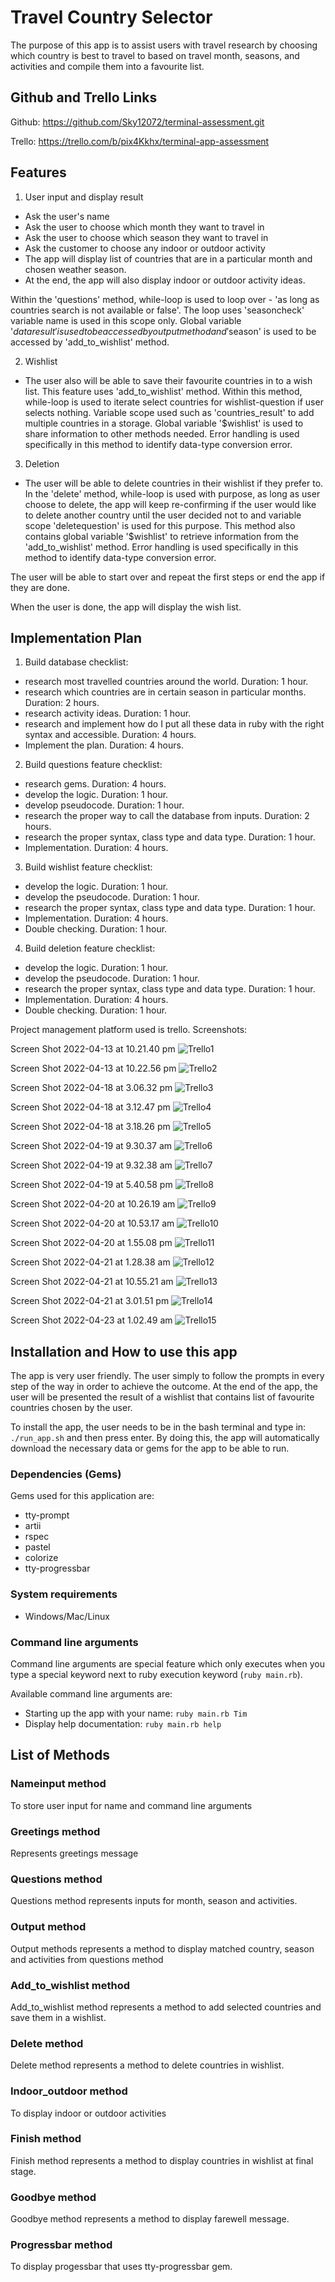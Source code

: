 # Travel Country Selector
The purpose of this app is to assist users with travel research by choosing which country is best to travel to based on travel month, seasons, and activities and compile them into a favourite list. 

## Github and Trello Links

Github:
https://github.com/Sky12072/terminal-assessment.git

Trello:
https://trello.com/b/pix4Kkhx/terminal-app-assessment

## Features

1. User input and display result
- Ask the user's name
- Ask the user to choose which month they want to travel in
- Ask the user to choose which season they want to travel in
- Ask the customer to choose any indoor or outdoor activity
- The app will display list of countries that are in a particular month and chosen weather season.
- At the end, the app will also display indoor or outdoor activity ideas.

Within the 'questions' method, while-loop is used to loop over - 'as long as countries search is not available or false'. The loop uses 'seasoncheck' variable name is used in this scope only. Global variable '$dataresult' is used to be accessed by output method and  '$season' is used to be accessed by 'add_to_wishlist' method. 

2. Wishlist
- The user also will be able to save their favourite countries in to a wish list.
This feature uses 'add_to_wishlist' method. Within this method, while-loop is used to iterate select countries for wishlist-question if user selects nothing. Variable scope used such as 'countries_result' to add multiple countries in a storage. Global variable '$wishlist' is used to share information to other methods needed. Error handling is used specifically in this method to identify data-type conversion error. 

3. Deletion
- The user will be able to delete countries in their wishlist if they prefer to. In the 'delete' method, while-loop is used with purpose, as long as user choose to delete, the app will keep re-confirming if the user would like to delete another country until the user decided not to and variable scope 'deletequestion' is used for this purpose. This method also contains global variable '$wishlist' to retrieve information from the 'add_to_wishlist' method. Error handling is used specifically in this method to identify data-type conversion error. 

The user will be able to start over and repeat the first steps or end the app if they are done.

When the user is done, the app will display the wish list.

## Implementation Plan

1. Build database
checklist:
- research most travelled countries around the world. Duration: 1 hour.
- research which countries are in certain season in particular months. Duration: 2 hours.
- research activity ideas. Duration: 1 hour.
- research and implement how do I put all these data in ruby with the right syntax and accessible. Duration: 4 hours.
- Implement the plan. Duration: 4 hours.

2. Build questions feature
checklist:
- research gems. Duration: 4 hours.
- develop the logic. Duration: 1 hour.
- develop pseudocode. Duration: 1 hour.
- research the proper way to call the database from inputs. Duration: 2 hours.
- research the proper syntax, class type and data type. Duration: 1 hour.
- Implementation. Duration: 4 hours.

3. Build wishlist feature
checklist:
- develop the logic. Duration: 1 hour.
- develop the pseudocode. Duration: 1 hour.
- research the proper syntax, class type and data type. Duration: 1 hour.
- Implementation. Duration: 4 hours.
- Double checking. Duration: 1 hour.

4. Build deletion feature
checklist:
- develop the logic. Duration: 1 hour.
- develop the pseudocode. Duration: 1 hour.
- research the proper syntax, class type and data type. Duration: 1 hour.
- Implementation. Duration: 4 hours.
- Double checking. Duration: 1 hour.

Project management platform used is trello. 
Screenshots:

Screen Shot 2022-04-13 at 10.21.40 pm
![Trello1](trello/Screenshot1.png)

Screen Shot 2022-04-13 at 10.22.56 pm
![Trello2](trello/Screenshot2.png)

Screen Shot 2022-04-18 at 3.06.32 pm
![Trello3](trello/Screenshot3.png)

Screen Shot 2022-04-18 at 3.12.47 pm
![Trello4](trello/Screenshot4.png)

Screen Shot 2022-04-18 at 3.18.26 pm
![Trello5](trello/Screenshot5.png)

Screen Shot 2022-04-19 at 9.30.37 am
![Trello6](trello/Screenshot6.png)

Screen Shot 2022-04-19 at 9.32.38 am
![Trello7](trello/Screenshot7.png)

Screen Shot 2022-04-19 at 5.40.58 pm
![Trello8](trello/Screenshot8.png)

Screen Shot 2022-04-20 at 10.26.19 am
![Trello9](trello/Screenshot9.png)

Screen Shot 2022-04-20 at 10.53.17 am
![Trello10](trello/Screenshot10.png)

Screen Shot 2022-04-20 at 1.55.08 pm
![Trello11](trello/Screenshot11.png)

Screen Shot 2022-04-21 at 1.28.38 am
![Trello12](trello/Screenshot12.png)

Screen Shot 2022-04-21 at 10.55.21 am
![Trello13](trello/Screenshot13.png)

Screen Shot 2022-04-21 at 3.01.51 pm
![Trello14](trello/Screenshot14.png)

Screen Shot 2022-04-23 at 1.02.49 am
![Trello15](trello/Screenshot15.png)

## Installation and How to use this app

The app is very user friendly. The user simply to follow the prompts in every step of the way in order to achieve the outcome. At the end of the app, the user will be presented the result of a wishlist that contains list of favourite countries chosen by the user. 

To install the app, the user needs to be in the bash terminal and type in:
`./run_app.sh` and then press enter. 
By doing this, the app will automatically download the necessary data or gems for the app to be able to run.

### Dependencies (Gems)
Gems used for this application are:
- tty-prompt
- artii
- rspec
- pastel
- colorize
- tty-progressbar

### System requirements
- Windows/Mac/Linux

### Command line arguments
Command line arguments are special feature which only executes when you type a special keyword next to ruby execution keyword (`ruby main.rb`).

Available command line arguments are:
- Starting up the app with your name: `ruby main.rb Tim`
- Display help documentation: `ruby main.rb help`

## List of Methods

### Nameinput method

To store user input for name and command line arguments

### Greetings method

Represents greetings message

### Questions method

Questions method represents inputs for month, season and activities. 

### Output method

Output methods represents a method to display matched country, season and activities from questions method

### Add_to_wishlist method

Add_to_wishlist method represents a method to add selected countries and save them in a wishlist. 

### Delete method

Delete method represents a method to delete countries in wishlist.

### Indoor_outdoor method

To display indoor or outdoor activities

### Finish method

Finish method represents a method to display countries in wishlist at final stage.

### Goodbye method

Goodbye method represents a method to display farewell message.

### Progressbar method

To display progessbar that uses tty-progressbar gem.






